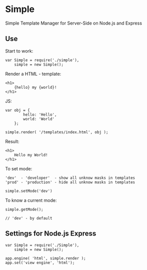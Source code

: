 # Simple
Simple Template Manager for Server-Side on Node.js and Express

## Use
Start to work:
```
var Simple = require('./simple'),
    simple = new Simple();
```

Render a HTML - template:
```
<h1>
    {hello} my {world}!
</h1>
```
JS:
```
var obj = {
        hello: 'Hello',
        world: 'World'
    };

simple.render( '/templates/index.html', obj );
```
Result:
```
<h1>
    Hello my World!
</h1>
```

To set mode:
```
'dev'  - 'developer'  - show all unknow masks in templates
'prod' - 'production' - hide all unknow masks in templates

simple.setMode('dev')
```

To know a current mode:
```
simple.getMode();

// 'dev' - by default
```

## Settings for Node.js Express
```
var Simple = require('./Simple'),
    simple = new Simple();
    
app.engine( 'html', simple.render );
app.set('view engine', 'html');
```


